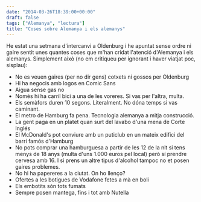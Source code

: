 ```yaml
---
date: "2014-03-26T18:39:00+00:00"
draft: false
tags: ["Alemanya", "lectura"]
title: "Coses sobre Alemanya i els alemanys"
---
```

He estat una setmana d'intercanvi a Oldenburg i he apuntat sense ordre ni gaire sentit unes quantes coses que m'han cridat l'atenció d'Alemanya i els alemanys. Simplement això (no em critiqueu per ignorant i haver viatjat poc, sisplau):

- No es veuen gaires (per no dir gens) cotxets ni gossos per Oldenburg
- Hi ha negocis amb logos en Comic Sans
- Aigua sense gas no
- Només hi ha carril bici a una de les voreres. Si vas per l'altra, multa.
- Els semàfors duren 10 segons. Literalment. No dóna temps si vas caminant.
- El metro de Hamburg fa pena. Tecnologia alemanya a mitja construcció. 
- La gent paga en un platet quan surt del lavabo d'una mena de Corte Inglés
- El McDonald's pot conviure amb un puticlub en un mateix edifici del barri famós d'Hamburg
- No pots comprar una hamburguesa a partir de les 12 de la nit si tens menys de 18 anys (multa d'uns 1.000 euros pel local) però sí prendre cervesa amb 16. I si prens un altre tipus d'alcohol tampoc no et posen gaires problemes. 
- No hi ha papereres a la ciutat. On ho llenço?
- Ofertes a les botigues de Vodafone fetes a mà en boli
- Els embotits són tots fumats
- Sempre posen mantega, fins i tot amb Nutella
